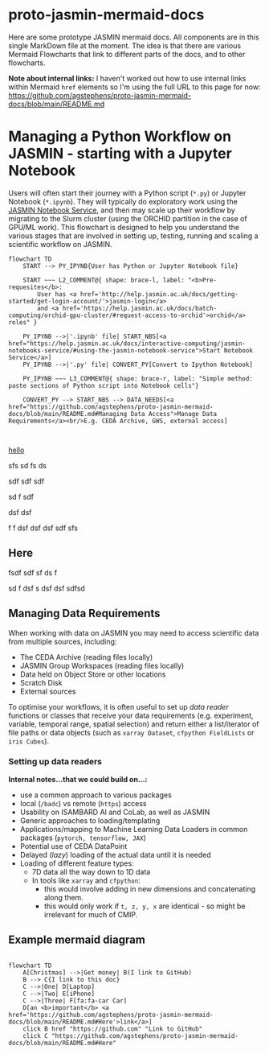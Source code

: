 # proto-jasmin-mermaid-docs

Here are some prototype JASMIN mermaid docs. All components are in this single MarkDown file at the moment. The idea is that there are various Mermaid Flowcharts that link to different parts of the docs, and to other flowcharts.

**Note about internal links:**
I haven't worked out how to use internal links within Mermaid `href` elements so I'm using the full URL to this page for now: https://github.com/agstephens/proto-jasmin-mermaid-docs/blob/main/README.md

# Managing a Python Workflow on JASMIN - starting with a Jupyter Notebook

Users will often start their journey with a Python script (`*.py`) or Jupyter Notebook (`*.ipynb`). They will typically do exploratory work using the [JASMIN Notebook Service](https://help.jasmin.ac.uk/docs/interactive-computing/jasmin-notebooks-service/), and then may scale up their workflow by migrating to the Slurm cluster (using the ORCHID partition in the case of GPU/ML work). This flowchart is designed to help you understand the various stages that are involved in setting up, testing, running and scaling a scientific workflow on JASMIN.

```mermaid
flowchart TD
    START --> PY_IPYNB{User has Python or Jupyter Notebook file}

    START ~~~ L2_COMMENT@{ shape: brace-l, label: "<b>Pre-requesites</b>:
        User has <a href='http://help.jasmin.ac.uk/docs/getting-started/get-login-account/'>jasmin-login</a> 
        and <a href='https://help.jasmin.ac.uk/docs/batch-computing/orchid-gpu-cluster/#request-access-to-orchid'>orchid</a> roles" }

    PY_IPYNB -->|'.ipynb' file| START_NBS[<a href="https://help.jasmin.ac.uk/docs/interactive-computing/jasmin-notebooks-service/#using-the-jasmin-notebook-service">Start Notebook Service</a>]
    PY_IPYNB -->|'.py' file| CONVERT_PY[Convert to Ipython Notebook]

    PY_IPYNB ~~~ L3_COMMENT@{ shape: brace-r, label: "Simple method: paste sections of Python script into Notebook cells"}

    CONVERT_PY --> START_NBS --> DATA_NEEDS[<a href="https://github.com/agstephens/proto-jasmin-mermaid-docs/blob/main/README.md#Managing Data Access">Manage Data Requirements</a><br/>E.g. CEDA Archive, GWS, external access]



```

[hello](#Here)

sfs
sd
fs
ds


sdf
sdf
sdf


sd
f
sdf

dsf
dsf

f
f
dsf
dsf
dsf
sdf
sfs


## Here

fsdf sdf
sf
ds
f

sd
f
dsf
s
dsf
dsf
sdfsd

## Managing Data Requirements

When working with data on JASMIN you may need to access scientific data from multiple sources, including:
- The CEDA Archive (reading files locally)
- JASMIN Group Workspaces (reading files locally)
- Data held on Object Store or other locations
- Scratch Disk
- External sources

To optimise your workflows, it is often useful to set up _data reader_ functions or classes that receive your data requirements (e.g. experiment, variable, temporal range, spatial selection) and return either a list/iterator of file paths or data objects (such as `xarray Dataset`, `cfpython FieldLists` or `iris Cubes`).

### Setting up data readers

**Internal notes...that we could build on...:**
- use a common approach to various packages
- local (`/badc`) vs remote (`https`) access
- Usability on ISAMBARD AI and CoLab, as well as JASMIN
- Generic approaches to loading/templating
- Applications/mapping to Machine Learning Data Loaders in common packages (`pytorch, tensorflow, JAX`)
- Potential use of CEDA DataPoint
- Delayed (_lazy_) loading of the actual data until it is needed
- Loading of different feature types:
  - 7D data all the way down to 1D data
  - In tools like `xarray` and `cfpython`:
    - this would involve adding in new dimensions and concatenating along them.
    - this would only work if `t, z, y, x` are identical - so might be irrelevant for much of CMIP.


## Example mermaid diagram

```mermaid

flowchart TD
    A[Christmas] -->|Get money| B(I link to GitHub)
    B --> C{I link to this doc}
    C -->|One| D[Laptop]
    C -->|Two| E[iPhone]
    C -->|Three| F[fa:fa-car Car]
    D[an <b>important</b> <a href='https://github.com/agstephens/proto-jasmin-mermaid-docs/blob/main/README.md#Here'>link</a>]
    click B href "https://github.com" "Link to GitHub"
    click C "https://github.com/agstephens/proto-jasmin-mermaid-docs/blob/main/README.md#Here"
```


